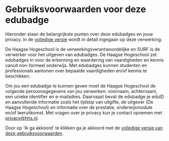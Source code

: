 # Gebruiksvoorwaarden voor deze edubadge

Hieronder staan de belangrijkste punten over deze edubadges en jouw privacy. In de [volledige versie](https://raw.githubusercontent.com/edubadges/privacy/master/haagse-hogeschool/edubadges-nonformal-text-nl.md) wordt in detail ingegaan op deze verwerking.

De Haagse Hogeschool is de verwerkingsverantwoordelijke en SURF is de verwerker voor het uitgeven van edubadges. De Haagse Hogeschool zet edubadges in voor de erkenning en waardering van vaardigheden en kennis vanuit non-formeel onderwijs. Met edubadges kunnen studenten en professionals aantonen over bepaalde vaardigheden en/of kennis te beschikken.

Om jou een edubadge te kunnen geven moet de Haagse Hogeschool de volgende persoonsgegevens van jou verwerken: voornaam, achternaam, een unieke identifier en e-mailadres. Daarnaast bevat de edubadge je eduID en aanvullende informatie zoals het tijdstip van uitgifte, de uitgever (De Haagse Hogeschool) en informatie over de prestatie, onderwijsmodule en/of leeruitkomst. Met vragen over je privacy kun je contact opnemen met [privacy@hhs.nl](mailto:privacy@hhs.nl).

Door op 'Ik ga akkoord' te klikken ga je akkoord met de [volledige versie van deze gebruiksvoorwaarden](https://raw.githubusercontent.com/edubadges/privacy/master/haagse-hogeschool/edubadges-nonformal-text-nl.md).
